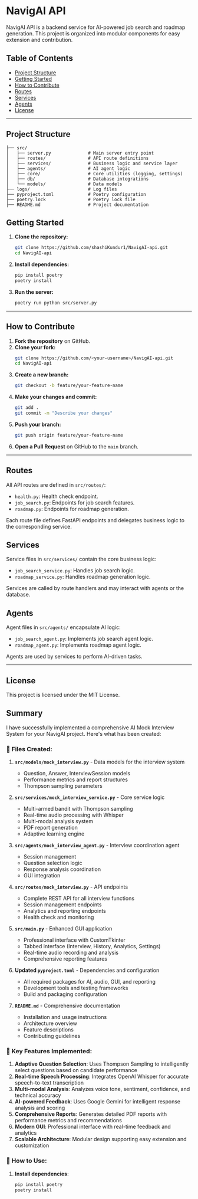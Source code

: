 # NavigAI API

NavigAI API is a backend service for AI-powered job search and roadmap generation. This project is organized into modular components for easy extension and contribution.

## Table of Contents

- [Project Structure](#project-structure)
- [Getting Started](#getting-started)
- [How to Contribute](#how-to-contribute)
- [Routes](#routes)
- [Services](#services)
- [Agents](#agents)
- [License](#license)

---

## Project Structure

```
├── src/
│   ├── server.py              # Main server entry point
│   ├── routes/                # API route definitions
│   ├── services/              # Business logic and service layer
│   ├── agents/                # AI agent logic
│   ├── core/                  # Core utilities (logging, settings)
│   ├── db/                    # Database integrations
│   └── models/                # Data models
├── logs/                      # Log files
├── pyproject.toml             # Poetry configuration
├── poetry.lock                # Poetry lock file
├── README.md                  # Project documentation
```

## Getting Started

1. **Clone the repository:**

   ```sh
   git clone https://github.com/shashiKundur1/NavigAI-api.git
   cd NavigAI-api
   ```

2. **Install dependencies:**

   ```sh
   pip install poetry
   poetry install
   ```

3. **Run the server:**
   ```sh
   poetry run python src/server.py
   ```

---

## How to Contribute

1. **Fork the repository** on GitHub.
2. **Clone your fork:**
   ```sh
   git clone https://github.com/<your-username>/NavigAI-api.git
   cd NavigAI-api
   ```
3. **Create a new branch:**
   ```sh
   git checkout -b feature/your-feature-name
   ```
4. **Make your changes and commit:**
   ```sh
   git add .
   git commit -m "Describe your changes"
   ```
5. **Push your branch:**
   ```sh
   git push origin feature/your-feature-name
   ```
6. **Open a Pull Request** on GitHub to the `main` branch.

---

## Routes

All API routes are defined in `src/routes/`:

- `health.py`: Health check endpoint.
- `job_search.py`: Endpoints for job search features.
- `roadmap.py`: Endpoints for roadmap generation.

Each route file defines FastAPI endpoints and delegates business logic to the corresponding service.

## Services

Service files in `src/services/` contain the core business logic:

- `job_search_service.py`: Handles job search logic.
- `roadmap_service.py`: Handles roadmap generation logic.

Services are called by route handlers and may interact with agents or the database.

## Agents

Agent files in `src/agents/` encapsulate AI logic:

- `job_search_agent.py`: Implements job search agent logic.
- `roadmap_agent.py`: Implements roadmap agent logic.

Agents are used by services to perform AI-driven tasks.

---

## License

This project is licensed under the MIT License.

## Summary

I have successfully implemented a comprehensive AI Mock Interview System for your NavigAI project. Here's what has been created:

### 📁 Files Created:

1. **`src/models/mock_interview.py`** - Data models for the interview system

   - Question, Answer, InterviewSession models
   - Performance metrics and report structures
   - Thompson sampling parameters

2. **`src/services/mock_interview_service.py`** - Core service logic

   - Multi-armed bandit with Thompson sampling
   - Real-time audio processing with Whisper
   - Multi-modal analysis system
   - PDF report generation
   - Adaptive learning engine

3. **`src/agents/mock_interview_agent.py`** - Interview coordination agent

   - Session management
   - Question selection logic
   - Response analysis coordination
   - GUI integration

4. **`src/routes/mock_interview.py`** - API endpoints

   - Complete REST API for all interview functions
   - Session management endpoints
   - Analytics and reporting endpoints
   - Health check and monitoring

5. **`src/main.py`** - Enhanced GUI application

   - Professional interface with CustomTkinter
   - Tabbed interface (Interview, History, Analytics, Settings)
   - Real-time audio recording and analysis
   - Comprehensive reporting features

6. **Updated `pyproject.toml`** - Dependencies and configuration

   - All required packages for AI, audio, GUI, and reporting
   - Development tools and testing frameworks
   - Build and packaging configuration

7. **`README.md`** - Comprehensive documentation
   - Installation and usage instructions
   - Architecture overview
   - Feature descriptions
   - Contributing guidelines

### 🎯 Key Features Implemented:

1. **Adaptive Question Selection**: Uses Thompson Sampling to intelligently select questions based on candidate performance
2. **Real-time Speech Processing**: Integrates OpenAI Whisper for accurate speech-to-text transcription
3. **Multi-modal Analysis**: Analyzes voice tone, sentiment, confidence, and technical accuracy
4. **AI-powered Feedback**: Uses Google Gemini for intelligent response analysis and scoring
5. **Comprehensive Reports**: Generates detailed PDF reports with performance metrics and recommendations
6. **Modern GUI**: Professional interface with real-time feedback and analytics
7. **Scalable Architecture**: Modular design supporting easy extension and customization

### 🚀 How to Use:

1. **Install dependencies**:
   ```bash
   pip install poetry
   poetry install
   ```
